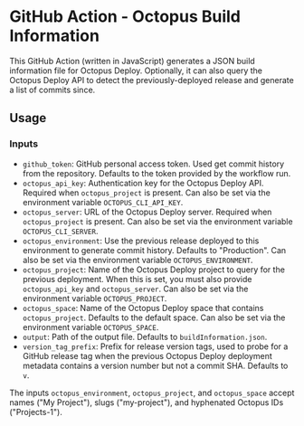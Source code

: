 # GitHub Action - Octopus Build Information

This GitHub Action (written in JavaScript) generates a JSON build information file for Octopus Deploy. Optionally, it can also query the Octopus Deploy API to detect the previously-deployed release and generate a list of commits since.

## Usage

### Inputs

- `github_token`: GitHub personal access token. Used get commit history from the repository. Defaults to the token provided by the workflow run.
- `octopus_api_key`: Authentication key for the Octopus Deploy API. Required when `octopus_project` is present. Can also be set via the environment variable `OCTOPUS_CLI_API_KEY`.
- `octopus_server`: URL of the Octopus Deploy server. Required when `octopus_project` is present. Can also be set via the environment variable `OCTOPUS_CLI_SERVER`.
- `octopus_environment`: Use the previous release deployed to this environment to generate commit history. Defaults to "Production". Can also be set via the environment variable `OCTOPUS_ENVIRONMENT`.
- `octopus_project`: Name of the Octopus Deploy project to query for the previous deployment. When this is set, you must also provide `octopus_api_key` and `octopus_server`. Can also be set via the environment variable `OCTOPUS_PROJECT`.
- `octopus_space`: Name of the Octopus Deploy space that contains `octopus_project`. Defaults to the default space. Can also be set via the environment variable `OCTOPUS_SPACE`.
- `output`: Path of the output file. Defaults to `buildInformation.json`.
- `version_tag_prefix`: Prefix for release version tags, used to probe for a GitHub release tag when the previous Octopus Deploy deployment metadata contains a version number but not a commit SHA. Defaults to `v`.

The inputs `octopus_environment`, `octopus_project`, and `octopus_space` accept names ("My Project"), slugs ("my-project"), and hyphenated Octopus IDs ("Projects-1").
